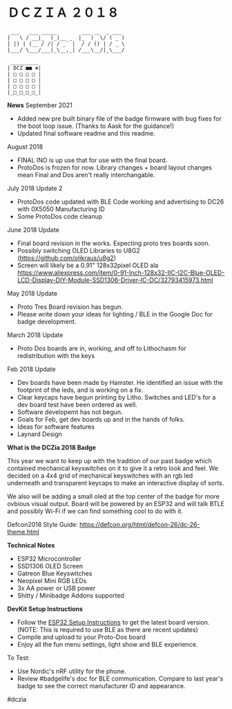 # ＤＣＺＩＡ ２０１８

```
 ___   ___ _____        ___ __  _ ___
|   \ / __|_  (_)__ _  |_  )  \/ ( _ )
| |) | (__ / /| / _` |  / / () | / _ \
|___/ \___/___|_\__,_| /___\__/|_\___/

 _________
| DCZ ■■ ⧻|
| □ □ □ □ |
| □ □ □ □ |
| □ □ □ □ |
|_□_□_□_□_|

```
**News**
September 2021
* Added new pre built binary file of the badge firmware with bug fixes for the boot loop issue. (Thanks to Aask for the guidance!)
* Updated final software readme and this readme.

August 2018
* FINAL INO is up use that for use with the final board.  
* ProtoDos is frozen for now. Library changes + board layout changes mean Final and Dos aren't really interchangable.

July 2018 Update 2
* ProtoDos code updated with BLE Code working and advertising to DC26 with 0X5050 Manufacturing ID
* Some ProtoDos code cleanup 

June 2018 Update
* Final board revision in the works. Expecting proto tres boards soon.
* Possibly switching OLED Libraries to U8G2 (https://github.com/olikraus/u8g2)
* Screen will likely be a 0.91" 128x32pixel OLED ala https://www.aliexpress.com/item/0-91-Inch-128x32-IIC-I2C-Blue-OLED-LCD-Display-DIY-Module-SSD1306-Driver-IC-DC/32793415973.html
	
May 2018  Update
* Proto Tres Board revision has begun.
* Please write down your ideas for lighting / BLE in the Google Doc for badge development.

March 2018 Update
* Proto Dos boards are in, working, and off to Lithochasm for redistribution with the keys

Feb 2018 Update
* Dev boards have been made by Hamster. He identified an issue with the footprint of the leds, and is working on a fix.
* Clear keycaps have begun printing by Litho. Switches and LED's for a dev board test have been ordered as well.
* Software developemt has not begun. 
* Goals for Feb, get dev boards up and in the hands of folks. 
* Ideas for software features
* Laynard Design


**What is the DCZia 2018 Badge**

This year we want to keep up with the tradition of our past badge which contained mechanical keyswitches on it to give it a retro look and feel. We decided on a 4x4 grid of mechanical keyswitches with an rgb led underneath and transparent keycaps to make an interactive display of sorts.

We also will be adding a small oled at the top center of the badge for more ovbious visual output. Board will be powered by an ESP32 and will talk BTLE and possibly Wi-Fi if we can find something cool to do with it.


Defcon2018 Style Guide: https://defcon.org/html/defcon-26/dc-26-theme.html


**Technical Notes**
* ESP32 Microcontroller
* SSD1306 OLED Screen
* Gatreon Blue Keyswitches
* Neopixel Mini RGB LEDs
* 3x AA power or USB power
* Shitty / Minibadge Addons supported

**DevKit Setup Instructions**

- Follow the [ESP32 Setup Instructions](https://github.com/espressif/arduino-esp32#installation-instructions) to get the latest board version. (NOTE: This is required to use BLE as there are recent updates)
- Compile and upload to your Proto-Dos board
- Enjoy all the fun menu settings, light show and BLE experience. 

To Test: 
- Use Nordic's nRF utility for the phone. 
- Review #badgelife's doc for BLE communication.  Compare to last year's badge to see the correct manufacturer ID and appearance.


#dczia
